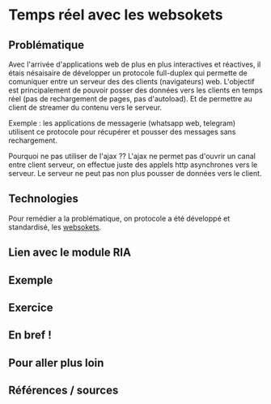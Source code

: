 # Temps réel avec les websokets

## Problématique

Avec l'arrivée d'applications web de plus en plus interactives et réactives, il étais nésaisaire de développer un protocole full-duplex qui permette de comuniquer entre un serveur des des clients (navigateurs) web. L'objectif est principalement de pouvoir posser des données vers les clients en temps réel (pas de rechargement de pages, pas d'autoload). Et de permettre au client de streamer du contenu vers le serveur.

Exemple : les applications de messagerie (whatsapp web, telegram) utilisent ce protocole pour récupérer et pousser des messages sans rechargement.

Pourquoi ne pas utiliser de l'ajax ?? L'ajax ne permet pas d'ouvrir un canal entre client serveur, on effectue juste des applels http asynchrones vers le serveur. Le serveur ne peut pas non plus pousser de données vers le client.

## Technologies

Pour remédier a la problématique, on protocole a été développé et standardisé, les [websokets](https://developer.mozilla.org/fr/docs/WebSockets).

## Lien avec le module RIA

## Exemple

## Exercice

## En bref !

## Pour aller plus loin

## Références / sources
